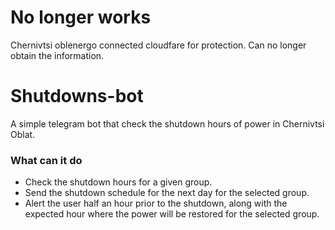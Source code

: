 # No longer works
Chernivtsi oblenergo connected cloudfare for protection. Can no longer obtain the information.

# Shutdowns-bot
A simple telegram bot that check the shutdown hours of power in Chernivtsi Oblat.
### What can it do
* Check the shutdown hours for a given group.
* Send the shutdown schedule for the next day for the selected group.
* Alert the user half an hour prior to the shutdown, along with the expected hour where the power will be restored for the selected group.
